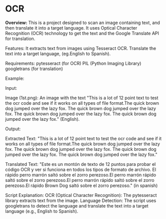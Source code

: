 # OCR
**Overview:**
    This is a project designed to scan an image containing text, and then translate it into a target language. It uses Optical Character Recognition (OCR) technology to get the text and 
    the Google Translate API for translation.


Features:
   It extracts text from images using Tesseract OCR.
   Translate the text into a target language, (eg.English to Spanish).


Requirements:
  pytesseract (for OCR)
  PIL (Python Imaging Library)
  googletrans (for translation)

Example:

Input:

Image (1st.png): An image with the text "This is a lot of 12 point text to test the ocr code and see if it works on all types of file format.The quick brown dog jumped over the lazy fox. The quick brown dog jumped over the lazy fox. The quick brown dog jumped over the lazy fox. The quick brown dog jumped over the lazy fox." (English).

Output:

Extracted Text: "This is a lot of 12 point text to test the ocr code and see if it works on all types of file format.The quick brown dog jumped over the lazy fox. The quick brown dog jumped over the lazy fox. The quick brown dog jumped over the lazy fox. The quick brown dog jumped over the lazy fox."

Translated Text: "Este es un montón de texto de 12 puntos para probar el código OCR y ver si funciona en todos los tipos de formato de archivo. El rápido perro marrón saltó sobre el zorro perezoso.El perro marrón rápido saltó sobre el zorro perezoso.El perro marrón rápido saltó sobre el zorro perezoso.El rápido Brown Dog saltó sobre el zorro perezoso." (in spanish)

Script Explanation:
   OCR (Optical Character Recognition): The pytesseract library extracts text from the image.
   Language Detection: The script uses googletrans to detect the language and translate the text into a target language (e.g., English to Spanish).



